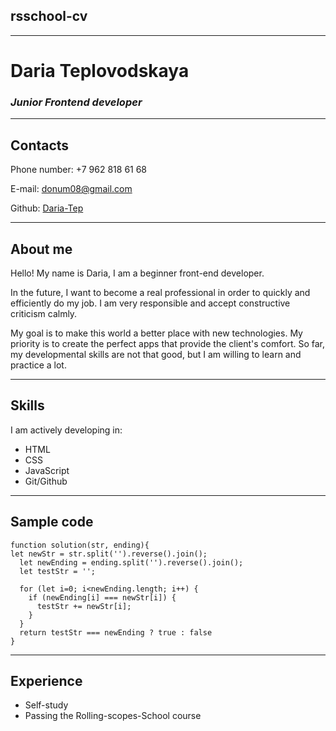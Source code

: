 ## rsschool-cv
---

# **Daria Teplovodskaya** #
### _**Junior Frontend developer**_ ###

---
## **Contacts**

 Phone number: +7 962 818 61 68
 
 E-mail: donum08@gmail.com

Github: [Daria-Tep][1]

[1]:https://github.com/Daria-Tep]

---


 ## **About me**

 Hello! My name is Daria, I am a beginner front-end developer.

In the future, I want to become a real professional in order to quickly and efficiently do my job. I am very responsible and accept constructive criticism calmly.

My goal is to make this world a better place with new technologies. My priority is to create the perfect apps that provide the client's comfort. So far, my developmental skills are not that good, but I am willing to learn and practice a lot.

---
 ## **Skills** 

I am actively developing in:

 * HTML
 * CSS
 * JavaScript
 * Git/Github
  
---
## **Sample code**

```
function solution(str, ending){
let newStr = str.split('').reverse().join();
  let newEnding = ending.split('').reverse().join();
  let testStr = '';
  
  for (let i=0; i<newEnding.length; i++) {
    if (newEnding[i] === newStr[i]) {
      testStr += newStr[i];
    }  
  }
  return testStr === newEnding ? true : false
}
 ```

 ---
 ## **Experience**

 * Self-study
 * Passing the Rolling-scopes-School course

